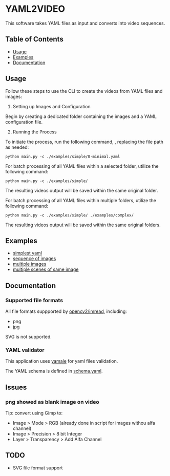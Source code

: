 # YAML2VIDEO

This software takes YAML files as input and converts into video sequences.

## Table of Contents

- [Usage](#usage)
- [Examples](#examples)
- [Documentation](#documenation)


## Usage

Follow these steps to use the CLI to create the videos from YAML files and images:

1. Setting up Images and Configuration

Begin by creating a dedicated folder containing the images and a YAML configuration file.

2. Running the Process

To initiate the process, run the following command, , replacing the file path as needed:

```
python main.py -c ./examples/simple/0-minimal.yaml
```

For batch processing of all YAML files within a selected folder, utilize the following command:

```
python main.py -c ./examples/simple/
```

The resulting videos output will be saved within the same original folder.

For batch processing of all YAML files within multiple folders, utilize the following command:

```
python main.py -c ./examples/simple/ ./examples/complex/
```

The resulting videos output will be saved within the same original folders.

## Examples

* [simplest yaml](./examples/simple/0-minimal.yaml)
* [sequence of images](./examples/simple/1-sequence.yaml)
* [multiple images](./examples/simple/0-multiple.yaml)
* [multiple scenes of same image](./examples/simple/0-scenes.yaml)

## Documentation

### Supported file formats

All file formats suppported by [opencv2/imread](https://docs.opencv.org/3.4/d4/da8/group__imgcodecs.html#ga288b8b3da0892bd651fce07b3bbd3a56), including:

* png
* jpg

SVG is not supported.

### YAML validator

This application uses [yamale](https://pypi.org/project/yamale/) for yaml files validation.

The YAML schema is defined in [schema.yaml](./schema.yaml).

## Issues

### png showed as blank image on video

Tip: convert using Gimp to:

* Image > Mode > RGB (already done in script for images withou alfa channel)
* Image > Precision > 8 bit Integer
* Layer > Transparency > Add Alfa Channel

## TODO

* SVG file format support
